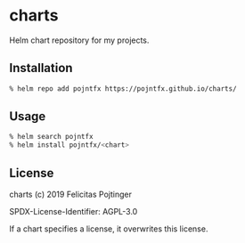 # charts

Helm chart repository for my projects.

## Installation

```bash
% helm repo add pojntfx https://pojntfx.github.io/charts/
```

## Usage

```bash
% helm search pojntfx
% helm install pojntfx/<chart>
```

## License

charts (c) 2019 Felicitas Pojtinger

SPDX-License-Identifier: AGPL-3.0

If a chart specifies a license, it overwrites this license.
